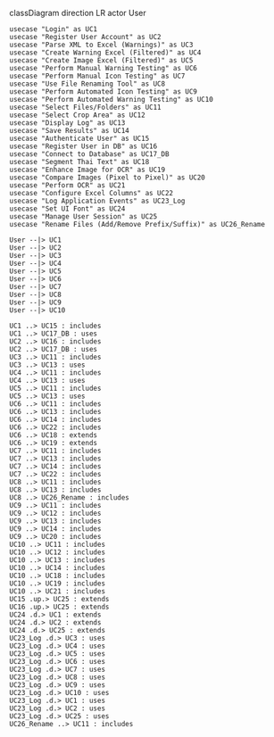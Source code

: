 classDiagram
    direction LR
    actor User

    usecase "Login" as UC1
    usecase "Register User Account" as UC2
    usecase "Parse XML to Excel (Warnings)" as UC3
    usecase "Create Warning Excel (Filtered)" as UC4
    usecase "Create Image Excel (Filtered)" as UC5
    usecase "Perform Manual Warning Testing" as UC6
    usecase "Perform Manual Icon Testing" as UC7
    usecase "Use File Renaming Tool" as UC8
    usecase "Perform Automated Icon Testing" as UC9
    usecase "Perform Automated Warning Testing" as UC10
    usecase "Select Files/Folders" as UC11
    usecase "Select Crop Area" as UC12
    usecase "Display Log" as UC13
    usecase "Save Results" as UC14
    usecase "Authenticate User" as UC15
    usecase "Register User in DB" as UC16
    usecase "Connect to Database" as UC17_DB
    usecase "Segment Thai Text" as UC18
    usecase "Enhance Image for OCR" as UC19
    usecase "Compare Images (Pixel to Pixel)" as UC20
    usecase "Perform OCR" as UC21
    usecase "Configure Excel Columns" as UC22
    usecase "Log Application Events" as UC23_Log
    usecase "Set UI Font" as UC24
    usecase "Manage User Session" as UC25
    usecase "Rename Files (Add/Remove Prefix/Suffix)" as UC26_Rename

    User --|> UC1
    User --|> UC2
    User --|> UC3
    User --|> UC4
    User --|> UC5
    User --|> UC6
    User --|> UC7
    User --|> UC8
    User --|> UC9
    User --|> UC10

    UC1 ..> UC15 : includes
    UC1 ..> UC17_DB : uses
    UC2 ..> UC16 : includes
    UC2 ..> UC17_DB : uses
    UC3 ..> UC11 : includes
    UC3 ..> UC13 : uses
    UC4 ..> UC11 : includes
    UC4 ..> UC13 : uses
    UC5 ..> UC11 : includes
    UC5 ..> UC13 : uses
    UC6 ..> UC11 : includes
    UC6 ..> UC13 : includes
    UC6 ..> UC14 : includes
    UC6 ..> UC22 : includes
    UC6 ..> UC18 : extends
    UC6 ..> UC19 : extends
    UC7 ..> UC11 : includes
    UC7 ..> UC13 : includes
    UC7 ..> UC14 : includes
    UC7 ..> UC22 : includes
    UC8 ..> UC11 : includes
    UC8 ..> UC13 : includes
    UC8 ..> UC26_Rename : includes
    UC9 ..> UC11 : includes
    UC9 ..> UC12 : includes
    UC9 ..> UC13 : includes
    UC9 ..> UC14 : includes
    UC9 ..> UC20 : includes
    UC10 ..> UC11 : includes
    UC10 ..> UC12 : includes
    UC10 ..> UC13 : includes
    UC10 ..> UC14 : includes
    UC10 ..> UC18 : includes
    UC10 ..> UC19 : includes
    UC10 ..> UC21 : includes
    UC15 .up.> UC25 : extends
    UC16 .up.> UC25 : extends
    UC24 .d.> UC1 : extends
    UC24 .d.> UC2 : extends
    UC24 .d.> UC25 : extends
    UC23_Log .d.> UC3 : uses
    UC23_Log .d.> UC4 : uses
    UC23_Log .d.> UC5 : uses
    UC23_Log .d.> UC6 : uses
    UC23_Log .d.> UC7 : uses
    UC23_Log .d.> UC8 : uses
    UC23_Log .d.> UC9 : uses
    UC23_Log .d.> UC10 : uses
    UC23_Log .d.> UC1 : uses
    UC23_Log .d.> UC2 : uses
    UC23_Log .d.> UC25 : uses
    UC26_Rename ..> UC11 : includes
